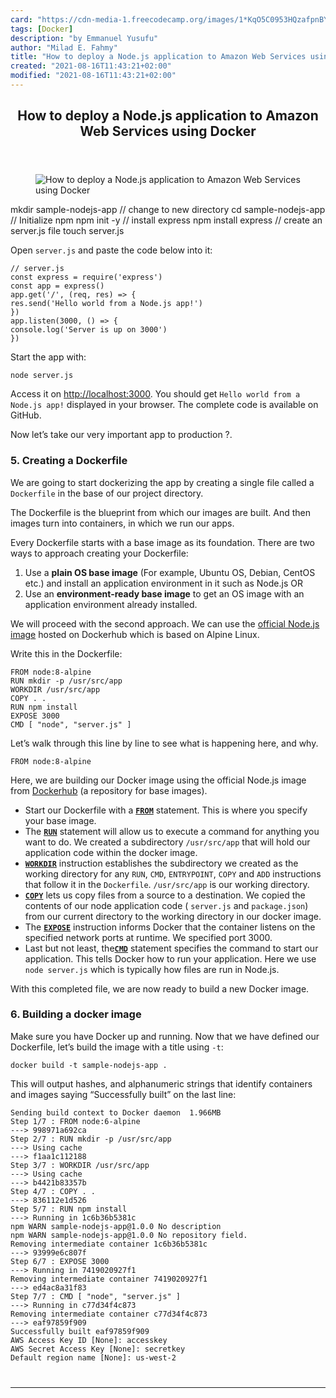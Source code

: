 ```yaml
---
card: "https://cdn-media-1.freecodecamp.org/images/1*KqO5C0953HQzafpnBYaTSg.jpeg"
tags: [Docker]
description: "by Emmanuel Yusufu"
author: "Milad E. Fahmy"
title: "How to deploy a Node.js application to Amazon Web Services using Docker"
created: "2021-08-16T11:43:21+02:00"
modified: "2021-08-16T11:43:21+02:00"
---
```

<div class="site-wrapper">
<main id="site-main" class="site-main outer">
<div class="inner">
<article class="post-full post tag-docker tag-aws tag-technology tag-programming tag-nodejs ">
<header class="post-full-header">
<h1 class="post-full-title">How to deploy a Node.js application to Amazon Web Services using Docker</h1>
</header>
<figure class="post-full-image">
<picture>
<source media="(max-width: 700px)" sizes="1px" srcset="data:image/gif;base64,R0lGODlhAQABAIAAAAAAAP///yH5BAEAAAAALAAAAAABAAEAAAIBRAA7 1w">
<source media="(min-width: 701px)" sizes="(max-width: 800px) 400px,
(max-width: 1170px) 700px,
1400px" srcset="https://cdn-media-1.freecodecamp.org/images/1*KqO5C0953HQzafpnBYaTSg.jpeg 300w,
https://cdn-media-1.freecodecamp.org/images/1*KqO5C0953HQzafpnBYaTSg.jpeg 600w,
https://cdn-media-1.freecodecamp.org/images/1*KqO5C0953HQzafpnBYaTSg.jpeg 1000w,
https://cdn-media-1.freecodecamp.org/images/1*KqO5C0953HQzafpnBYaTSg.jpeg 2000w">
<img onerror="this.style.display='none'" src="https://cdn-media-1.freecodecamp.org/images/1*KqO5C0953HQzafpnBYaTSg.jpeg" alt="How to deploy a Node.js application to Amazon Web Services using Docker">
</picture>
</figure>
<section class="post-full-content">
<div class="post-content medium-migrated-article">
mkdir sample-nodejs-app
// change to new directory
cd sample-nodejs-app
// Initialize npm
npm init -y
// install express
npm install express
// create an server.js file
touch server.js</code></pre><p>Open <code>server.js</code> and paste the code below into it:</p><pre><code class="language-js">// server.js
const express = require('express')
const app = express()
app.get('/', (req, res) =&gt; {
res.send('Hello world from a Node.js app!')
})
app.listen(3000, () =&gt; {
console.log('Server is up on 3000')
})</code></pre><p>Start the app with:</p><pre><code>node server.js</code></pre><p>Access it on <a href="http://localhost:3000" rel="noopener">http://localhost:3000</a>. You should get <code>Hello world from a Node.js app!</code> displayed in your browser. The complete code is available on GitHub.</p><p>Now let’s take our very important app to production ?.</p><h3 id="5-creating-a-dockerfile">5. Creating a Dockerfile</h3><p>We are going to start dockerizing the app by creating a single file called a <code>Dockerfile</code> in the base of our project directory.</p><p>The Dockerfile is the blueprint from which our images are built. And then images turn into containers, in which we run our apps.</p><p>Every Dockerfile starts with a base image as its foundation. There are two ways to approach creating your Dockerfile:</p><ol><li>Use a <strong>plain OS base image</strong> (For example, Ubuntu OS, Debian, CentOS etc.) and install an application environment in it such as Node.js OR</li><li>Use an <strong>environment-ready base image</strong> to get an OS image with an application environment already installed.</li></ol><p>We will proceed with the second approach. We can use the <a href="https://hub.docker.com/_/node/" rel="noopener">official Node.js image</a> hosted on Dockerhub which is based on Alpine Linux.</p><p>Write this in the Dockerfile:</p><pre><code>FROM node:8-alpine
RUN mkdir -p /usr/src/app
WORKDIR /usr/src/app
COPY . .
RUN npm install
EXPOSE 3000
CMD [ "node", "server.js" ]</code></pre><p>Let’s walk through this line by line to see what is happening here, and why.</p><pre><code>FROM node:8-alpine</code></pre><p>Here, we are building our Docker image using the official Node.js image from <a href="https://hub.docker.com/_/node/" rel="noopener">Dockerhub</a> (a repository for base images).</p><ul><li>Start our Dockerfile with a <code><a href="https://docs.docker.com/reference/builder/#from" rel="noopener"><strong>FROM</strong></a></code> statement. This is where you specify your base image.</li><li>The <code><a href="https://docs.docker.com/reference/builder/#run" rel="noopener"><strong>RUN</strong></a></code> statement will allow us to execute a command for anything you want to do. We created a subdirectory <code>/usr/src/app</code> that will hold our application code within the docker image.</li><li><code><a href="https://docs.docker.com/engine/reference/builder/#workdir" rel="noopener"><strong>WORKDIR</strong></a></code> instruction establishes the subdirectory we created as the working directory for any <code>RUN</code>, <code>CMD</code>, <code>ENTRYPOINT</code>, <code>COPY</code> and <code>ADD</code> instructions that follow it in the <code>Dockerfile</code>. <code>/usr/src/app</code> is our working directory.</li><li><code><a href="https://docs.docker.com/engine/reference/builder/#copy" rel="noopener"><strong>COPY</strong></a></code> lets us copy files from a source to a destination. We copied the contents of our node application code ( <code>server.js</code> and <code>package.json</code>) from our current directory to the working directory in our docker image.</li><li>The <code><a href="https://docs.docker.com/engine/reference/builder/#expose" rel="noopener"><strong>EXPOSE</strong></a></code> instruction informs Docker that the container listens on the specified network ports at runtime. We specified port 3000.</li><li>Last but not least, the<code><a href="https://docs.docker.com/reference/builder/#cmd" rel="noopener"><strong>CMD</strong></a></code> statement specifies the command to start our application. This tells Docker how to run your application. Here we use <code>node server.js</code> which is typically how files are run in Node.js.</li></ul><p>With this completed file, we are now ready to build a new Docker image.</p><h3 id="6-building-a-docker-image">6. Building a docker image</h3><p>Make sure you have Docker up and running. Now that we have defined our Dockerfile, let’s build the image with a title using <code>-t</code>:</p><pre><code>docker build -t sample-nodejs-app .</code></pre><p>This will output hashes, and alphanumeric strings that identify containers and images saying “Successfully built” on the last line:</p><pre><code>Sending build context to Docker daemon  1.966MB
Step 1/7 : FROM node:6-alpine
---&gt; 998971a692ca
Step 2/7 : RUN mkdir -p /usr/src/app
---&gt; Using cache
---&gt; f1aa1c112188
Step 3/7 : WORKDIR /usr/src/app
---&gt; Using cache
---&gt; b4421b83357b
Step 4/7 : COPY . .
---&gt; 836112e1d526
Step 5/7 : RUN npm install
---&gt; Running in 1c6b36b5381c
npm WARN sample-nodejs-app@1.0.0 No description
npm WARN sample-nodejs-app@1.0.0 No repository field.
Removing intermediate container 1c6b36b5381c
---&gt; 93999e6c807f
Step 6/7 : EXPOSE 3000
---&gt; Running in 7419020927f1
Removing intermediate container 7419020927f1
---&gt; ed4ac8a31f83
Step 7/7 : CMD [ "node", "server.js" ]
---&gt; Running in c77d34f4c873
Removing intermediate container c77d34f4c873
---&gt; eaf97859f909
Successfully built eaf97859f909
AWS Access Key ID [None]: accesskey
AWS Secret Access Key [None]: secretkey
Default region name [None]: us-west-2
</div>
<hr>
</section>
</article>
</div>
</main>
</div>
<!-- Google Tag Manager (noscript) -->
<!-- End Google Tag Manager (noscript) -->
